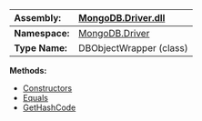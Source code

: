 | **Assembly:** | [MongoDB.Driver.dll](MongoDB_Driver.md) |
|:--------------|:----------------------------------------|
| **Namespace:** | [MongoDB.Driver](N_MongoDB_Driver.md)   |
| **Type Name:** | DBObjectWrapper (class)                 |

**Methods:**
  * [Constructors](#Constructors.md)
  * [Equals](#Equals.md)
  * [GetHashCode](#GetHashCode.md)
